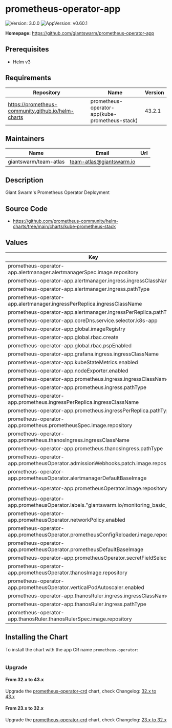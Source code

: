 # prometheus-operator-app

![Version: 3.0.0](https://img.shields.io/badge/Version-3.0.0-informational?style=flat-square) ![AppVersion: v0.60.1](https://img.shields.io/badge/AppVersion-v0.60.1-informational?style=flat-square)

**Homepage:** <https://github.com/giantswarm/prometheus-operator-app>

## Prerequisites

- Helm v3

## Requirements

| Repository | Name | Version |
|------------|------|---------|
| https://prometheus-community.github.io/helm-charts | prometheus-operator-app(kube-prometheus-stack) | 43.2.1 |

## Maintainers

| Name | Email | Url |
| ---- | ------ | --- |
| giantswarm/team-atlas | <team-atlas@giantswarm.io> |  |

## Description

Giant Swarm's Prometheus Operator Deployment

## Source Code

* <https://github.com/prometheus-community/helm-charts/tree/main/charts/kube-prometheus-stack>

## Values

| Key | Type | Default | Description |
|-----|------|---------|-------------|
| prometheus-operator-app.alertmanager.alertmanagerSpec.image.repository | string | `"giantswarm/alertmanager"` |  |
| prometheus-operator-app.alertmanager.ingress.ingressClassName | string | `"nginx"` |  |
| prometheus-operator-app.alertmanager.ingress.pathType | string | `"ImplementationSpecific"` |  |
| prometheus-operator-app.alertmanager.ingressPerReplica.ingressClassName | string | `"nginx"` |  |
| prometheus-operator-app.alertmanager.ingressPerReplica.pathType | string | `"ImplementationSpecific"` |  |
| prometheus-operator-app.coreDns.service.selector.k8s-app | string | `"coredns"` |  |
| prometheus-operator-app.global.imageRegistry | string | `"docker.io"` |  |
| prometheus-operator-app.global.rbac.create | bool | `true` |  |
| prometheus-operator-app.global.rbac.pspEnabled | bool | `true` |  |
| prometheus-operator-app.grafana.ingress.ingressClassName | string | `"nginx"` |  |
| prometheus-operator-app.kubeStateMetrics.enabled | bool | `false` |  |
| prometheus-operator-app.nodeExporter.enabled | bool | `false` |  |
| prometheus-operator-app.prometheus.ingress.ingressClassName | string | `"nginx"` |  |
| prometheus-operator-app.prometheus.ingress.pathType | string | `"ImplementationSpecific"` |  |
| prometheus-operator-app.prometheus.ingressPerReplica.ingressClassName | string | `"nginx"` |  |
| prometheus-operator-app.prometheus.ingressPerReplica.pathType | string | `"ImplementationSpecific"` |  |
| prometheus-operator-app.prometheus.prometheusSpec.image.repository | string | `"giantswarm/prometheus"` |  |
| prometheus-operator-app.prometheus.thanosIngress.ingressClassName | string | `"nginx"` |  |
| prometheus-operator-app.prometheus.thanosIngress.pathType | string | `"ImplementationSpecific"` |  |
| prometheus-operator-app.prometheusOperator.admissionWebhooks.patch.image.repository | string | `"giantswarm/ingress-nginx-kube-webhook-certgen"` |  |
| prometheus-operator-app.prometheusOperator.alertmanagerDefaultBaseImage | string | `"giantswarm/prometheus"` |  |
| prometheus-operator-app.prometheusOperator.image.repository | string | `"giantswarm/prometheus-operator"` |  |
| prometheus-operator-app.prometheusOperator.labels."giantswarm.io/monitoring_basic_sli" | string | `"true"` |  |
| prometheus-operator-app.prometheusOperator.networkPolicy.enabled | bool | `true` |  |
| prometheus-operator-app.prometheusOperator.prometheusConfigReloader.image.repository | string | `"giantswarm/prometheus-config-reloader"` |  |
| prometheus-operator-app.prometheusOperator.prometheusDefaultBaseImage | string | `"giantswarm/prometheus"` |  |
| prometheus-operator-app.prometheusOperator.secretFieldSelector | string | `"type!=helm.sh/release.v1"` |  |
| prometheus-operator-app.prometheusOperator.thanosImage.repository | string | `"giantswarm/thanos"` |  |
| prometheus-operator-app.prometheusOperator.verticalPodAutoscaler.enabled | bool | `true` |  |
| prometheus-operator-app.thanosRuler.ingress.ingressClassName | string | `"nginx"` |  |
| prometheus-operator-app.thanosRuler.ingress.pathType | string | `"ImplementationSpecific"` |  |
| prometheus-operator-app.thanosRuler.thanosRulerSpec.image.repository | string | `"giantswarm/thanos"` |  |

## Installing the Chart

To install the chart with the app CR name `prometheus-operator`:

```yaml

```

### Upgrade

#### From 32.x to 43.x

Upgrade the [prometheus-operator-crd](https://github.com/giantswarm/prometheus-operator-crd) chart,
check Changelog: [32.x to 43.x](../../changelog/32.x_43.x.md)

#### From 23.x to 32.x

Upgrade the [prometheus-operator-crd](https://github.com/giantswarm/prometheus-operator-crd) chart,
check Changelog: [23.x to 32.x](../../changelog/23.x_32.x.md)
